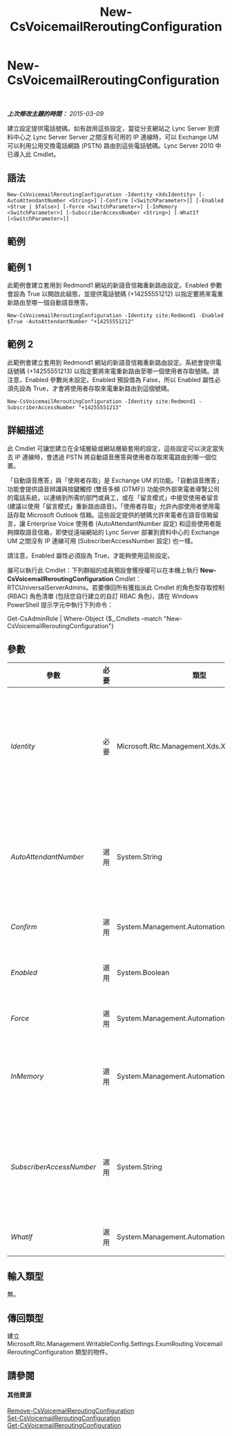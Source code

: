 ﻿---
title: New-CsVoicemailReroutingConfiguration
TOCTitle: New-CsVoicemailReroutingConfiguration
ms:assetid: 37750c6d-9b75-4dde-aa52-79210afe34c2
ms:mtpsurl: https://technet.microsoft.com/zh-tw/library/Gg425849(v=OCS.15)
ms:contentKeyID: 49290587
ms.date: 08/10/2015
mtps_version: v=OCS.15
ms.translationtype: HT
---

# New-CsVoicemailReroutingConfiguration

 

_**上次修改主題的時間：** 2015-03-09_

建立設定提供電話號碼。如有啟用這些設定，當從分支網站之 Lync Server 到資料中心之 Lync Server Server 之間沒有可用的 IP 連線時，可以 Exchange UM 可以利用公用交換電話網路 (PSTN) 路由到這些電話號碼。Lync Server 2010 中已導入此 Cmdlet。

## 語法

    New-CsVoicemailReroutingConfiguration -Identity <XdsIdentity> [-AutoAttendantNumber <String>] [-Confirm [<SwitchParameter>]] [-Enabled <$true | $false>] [-Force <SwitchParameter>] [-InMemory <SwitchParameter>] [-SubscriberAccessNumber <String>] [-WhatIf [<SwitchParameter>]]

## 範例

## 範例 1

此範例會建立套用到 Redmond1 網站的新語音信箱重新路由設定。Enabled 參數會設為 True 以開啟此組態，並提供電話號碼 (+14255551212) 以指定要將來電重新路由至哪一個自動語音應答。

    New-CsVoicemailReroutingConfiguration -Identity site:Redmond1 -Enabled $True -AutoAttendantNumber "+14255551212"

## 範例 2

此範例會建立套用到 Redmond1 網站的新語音信箱重新路由設定。系統會提供電話號碼 (+14255551213) 以指定要將來電重新路由至哪一個使用者存取號碼。請注意，Enabled 參數尚未設定。Enabled 預設值為 False，所以 Enabled 屬性必須先設為 True，才會將使用者存取來電重新路由到這個號碼。

    New-CsVoicemailReroutingConfiguration -Identity site:Redmond1 -SubscriberAccessNumber "+14255551213"

## 詳細描述

此 Cmdlet 可讓您建立在全域層級或網站層級套用的設定，這些設定可以決定當失去 IP 連線時，會透過 PSTN 將自動語音應答與使用者存取來電路由到哪一個位置。

「自動語音應答」與「使用者存取」是 Exchange UM 的功能。「自動語音應答」功能會提供語音辨識與按鍵觸控 (雙音多頻 (DTMF)) 功能供外部來電者導覽公司的電話系統，以連絡到所需的部門或員工，或在「留言模式」中接受使用者留言 (建議以使用「留言模式」重新路由語音)。「使用者存取」允許內部使用者使用電話存取 Microsoft Outlook 信箱。這些設定提供的號碼允許來電者在語音信箱留言，讓 Enterprise Voice 使用者 (AutoAttendantNumber 設定) 和這些使用者能夠擷取語音信箱，即使從遠端網站的 Lync Server 部署到資料中心的 Exchange UM 之間沒有 IP 連線可用 (SubscriberAccessNumber 設定) 也一樣。

請注意，Enabled 屬性必須設為 True，才能夠使用這些設定。

誰可以執行此 Cmdlet：下列群組的成員預設會獲授權可以在本機上執行 **New-CsVoicemailReroutingConfiguration** Cmdlet：RTCUniversalServerAdmins。若要傳回所有獲指派此 Cmdlet 的角色型存取控制 (RBAC) 角色清單 (包括您自行建立的自訂 RBAC 角色)，請在 Windows PowerShell 提示字元中執行下列命令：

Get-CsAdminRole | Where-Object {$\_.Cmdlets –match "New-CsVoicemailReroutingConfiguration"}

## 參數


<table>
<colgroup>
<col style="width: 25%" />
<col style="width: 25%" />
<col style="width: 25%" />
<col style="width: 25%" />
</colgroup>
<thead>
<tr class="header">
<th>參數</th>
<th>必要</th>
<th>類型</th>
<th>說明</th>
</tr>
</thead>
<tbody>
<tr class="odd">
<td><p><em>Identity</em></p></td>
<td><p>必要</p></td>
<td><p>Microsoft.Rtc.Management.Xds.XdsIdentity</p></td>
<td><p>此參數包含一個唯一識別碼，該識別碼指定將此組態套用至哪個範圍。新的語音信箱重新路由組態只會在網站層級建立，因為 Identity 的格式是 Site:&lt;網站名稱&gt;，其中 &lt;網站名稱&gt; 是套用設定的網站名稱。由於全域語音信箱重新傳送組態為預設業已存在的組態，因此無法藉由呼叫 <strong>New-CsVoicemailReroutingConfiguration</strong> Cmdlet 來重新建立。</p></td>
</tr>
<tr class="even">
<td><p><em>AutoAttendantNumber</em></p></td>
<td><p>選用</p></td>
<td><p>System.String</p></td>
<td><p>語音信箱儲放嘗試應重新路由至哪一個自動語音應答的電話號碼。</p>
<p>提供給此參數的號碼必須是現有連絡人物件的 LineUri。</p>
<p>值的開頭必須是 1 到 9 的數字，前面可選擇性地加上加號 (+)，後面再加上任何數目的數字。</p></td>
</tr>
<tr class="odd">
<td><p><em>Confirm</em></p></td>
<td><p>選用</p></td>
<td><p>System.Management.Automation.SwitchParameter</p></td>
<td><p>在執行命令前先提示確認。</p></td>
</tr>
<tr class="even">
<td><p><em>Enabled</em></p></td>
<td><p>選用</p></td>
<td><p>System.Boolean</p></td>
<td><p>指出當失去 IP 連線時，是否應透過 PSTN 重新路由存取語音信箱的嘗試。</p>
<p>預設值：False</p></td>
</tr>
<tr class="odd">
<td><p><em>Force</em></p></td>
<td><p>選用</p></td>
<td><p>System.Management.Automation.SwitchParameter</p></td>
<td><p>隱藏變更前所顯示的確認提示。</p></td>
</tr>
<tr class="even">
<td><p><em>InMemory</em></p></td>
<td><p>選用</p></td>
<td><p>System.Management.Automation.SwitchParameter</p></td>
<td><p>建立物件參照但不實際將該物件認可為永久變更。如果您會將這個利用此參數呼叫之 Cmdlet 的輸出指派給變數，可以變更物件參照的屬性，然後呼叫與此 Cmdlet 配對的 Set- Cmdlet，認可這些變更。</p></td>
</tr>
<tr class="odd">
<td><p><em>SubscriberAccessNumber</em></p></td>
<td><p>選用</p></td>
<td><p>System.String</p></td>
<td><p>應將語音信箱擷取嘗試重新路由至哪一個使用者存取號碼。</p>
<p>提供給此參數的號碼必須是現有連絡人物件的 LineUri。</p>
<p>值的開頭必須是 1 到 9 的數字，前面可選擇性地加上加號 (+)，後面再加上任何數目的數字。</p></td>
</tr>
<tr class="even">
<td><p><em>WhatIf</em></p></td>
<td><p>選用</p></td>
<td><p>System.Management.Automation.SwitchParameter</p></td>
<td><p>說明執行命令時若不實際執行命令的後果。</p></td>
</tr>
</tbody>
</table>


## 輸入類型

無。

## 傳回類型

建立 Microsoft.Rtc.Management.WritableConfig.Settings.ExumRouting.VoicemailReroutingConfiguration 類型的物件。

## 請參閱

#### 其他資源

[Remove-CsVoicemailReroutingConfiguration](remove-csvoicemailreroutingconfiguration.md)  
[Set-CsVoicemailReroutingConfiguration](set-csvoicemailreroutingconfiguration.md)  
[Get-CsVoicemailReroutingConfiguration](get-csvoicemailreroutingconfiguration.md)

